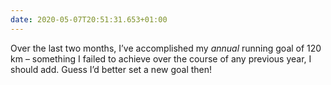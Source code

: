 ```yaml
---
date: 2020-05-07T20:51:31.653+01:00
---
```

Over the last two months, I’ve accomplished my *annual* running goal of 120 km – something I failed to achieve over the course of any previous year, I should add. Guess I’d better set a new goal then!
